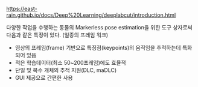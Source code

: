 
https://east-rain.github.io/docs/Deep%20Learning/deeplabcut/introduction.html

다양한 작업을 수행하는 동물의 Markerless pose estimation을 위한 도구 상자로써 다음과 같은 특징이 있다. (일종의 프레임 워크)
- 영상의 프레임(frame) 기반으로 특징점(keypoints)의 움직임을 추적하는데 특화되어 있음
- 적은 학습데이터(최소 50~200프레임)에도 효율적
- 단일 및 복수 개체의 추적 지원(DLC, maDLC)
- GUI 제공으로 간편한 사용
